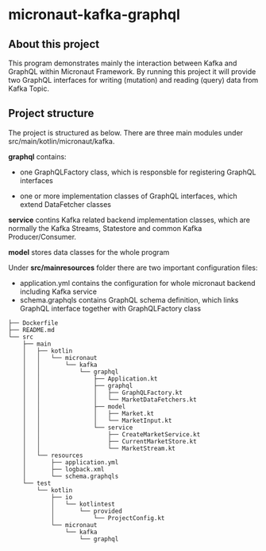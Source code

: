 # micronaut-kafka-graphql

## About this project
This program demonstrates mainly the interaction between Kafka and GraphQL within Micronaut Framework. By running this project it will provide two GraphQL interfaces for writing (mutation) and reading (query) data from Kafka Topic.

## Project structure
The project is structured as below. There are three main modules under src/main/kotlin/micronaut/kafka.


**graphql** contains:

* one GraphQLFactory class, which is responsble for registering GraphQL interfaces

* one or more implementation classes of GraphQL interfaces, which extend DataFetcher classes

**service** contins Kafka related backend implementation classes, which are normally the Kafka Streams, Statestore and common Kafka Producer/Consumer.

**model** stores data classes for the whole program

Under **src/mainresources** folder there are two important configuration files:

* application.yml contains the configuration for whole micronaut backend including Kafka service
* schema.graphqls contains GraphQL schema definition, which links GraphQL interface together with GraphQLFactory class

```
├── Dockerfile
├── README.md
└── src
    ├── main
    │   ├── kotlin
    │   │   └── micronaut
    │   │       └── kafka
    │   │           └── graphql
    │   │               ├── Application.kt
    │   │               ├── graphql
    │   │               │   ├── GraphQLFactory.kt
    │   │               │   └── MarketDataFetchers.kt
    │   │               ├── model
    │   │               │   ├── Market.kt
    │   │               │   └── MarketInput.kt
    │   │               └── service
    │   │                   ├── CreateMarketService.kt
    │   │                   ├── CurrentMarketStore.kt
    │   │                   └── MarketStream.kt
    │   └── resources
    │       ├── application.yml
    │       ├── logback.xml
    │       └── schema.graphqls
    └── test
        └── kotlin
            ├── io
            │   └── kotlintest
            │       └── provided
            │           └── ProjectConfig.kt
            └── micronaut
                └── kafka
                    └── graphql
```

